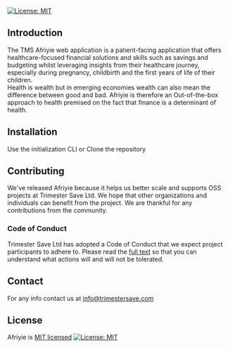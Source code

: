 [![License: MIT](https://img.shields.io/badge/License-MIT-yellow.svg)](https://opensource.org/licenses/MIT)

## Introduction

The TMS Afriyie web application is a patient-facing application that offers healthcare-focused financial solutions and skills such as savings and budgeting whilst leveraging insights from their healthcare journey, especially during pregnancy, childbirth and the first years of life of their children. <br/>
Health is wealth but in emerging economies wealth can also mean the difference between good and bad. Afriyie is therefore an Out-of-the-box approach to health premised on the fact that finance is a determinant of health.

## Installation
Use the initialization CLI or Clone the repository


## Contributing
We've released Afriyie because it helps us better scale and supports OSS projects at Trimester Save Ltd. We hope that other organizations and individuals can benefit from the project. We are thankful for any contributions from the community.

### Code of Conduct
Trimester Save Ltd has adopted a Code of Conduct that we expect project participants to adhere to. Please read the [full text](https://github.com/Trimester-Save-Ltd/tms-afriyie-backend/blob/main/Code%20of%20Conduct.md) so that you can understand what actions will and will not be tolerated.

## Contact
For any info contact us at info@trimestersave.com

##  License
Afriyie is [MIT licensed](https://github.com/Trimester-Save-Ltd/tms-afriyie-backend/blob/main/LICENSE) [![License: MIT](https://img.shields.io/badge/License-MIT-yellow.svg)](https://opensource.org/licenses/MIT)


